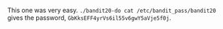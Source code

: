 This one was very easy. `./bandit20-do cat /etc/bandit_pass/bandit20` gives
the password, `GbKksEFF4yrVs6il55v6gwY5aVje5f0j`.
